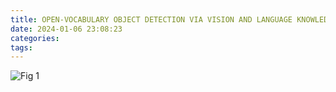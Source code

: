 ```yaml
---
title: OPEN-VOCABULARY OBJECT DETECTION VIA VISION AND LANGUAGE KNOWLEDGE DISTILLATION
date: 2024-01-06 23:08:23
categories:
tags:
---
```


![Fig 1](/img/paper/fig.png)
